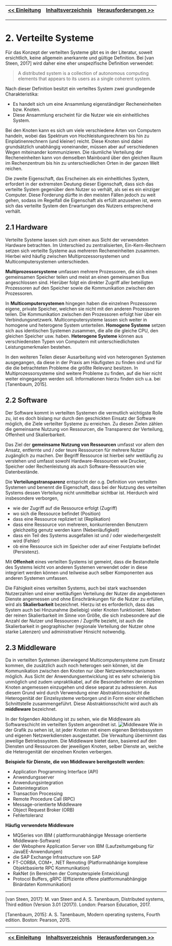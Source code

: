 |[<< Einleitung](03_einleitung.md) | [Inhaltsverzeichnis](02_toc.md) | [Herausforderungen >>](05_herausforderungen.md)|
|-|-|-|

---

# 2. Verteilte Systeme

Für das Konzept der verteilten Systeme gibt es in der Literatur, soweit ersichtlich, keine allgemein anerkannte und gültige Definition. Bei [van Steen, 2017] wird daher eine eher unspezifische Definition verwendet:
> A distributed system is a collection of autonomous computing elements that appears to its users as a single coherent system.

Nach dieser Definition besitzt ein verteiltes System zwei grundlegende Charakteristika:
* Es handelt sich um eine Ansammlung eigenständiger Recheneinheiten bzw. Knoten.
* Diese Ansammlung erscheint für die Nutzer wie ein einheitliches System.

Bei den Knoten kann es sich um viele verschiedene Arten von Computern handeln, wobei das Spektrum von Hochleistungsrechnern bis hin zu Einplatinenrechnern (und kleiner) reicht. Diese Knoten sind dabei grundsätzlich unabhängig voneinander, müssen aber auf verschiedenen Wegen miteinander kommunizieren. Die räumliche Verteilung der Recheneinheiten kann von demselben Mainboard über den gleichen Raum im Rechenzentrum bis hin zu unterschiedlichen Orten in der ganzen Welt reichen.

Die zweite Eigenschaft, das Erscheinen als ein einheitliches System, erfordert in der extremsten Deutung dieser Eigenschaft, dass sich das verteilte System gegenüber dem Nutzer so verhält, als sei es ein einziger Computer. Diese Forderung dürfte in den meisten Fällen jedoch zu weit gehen, sodass im Regelfall die Eigenschaft als erfüllt anzusehen ist, wenn sich das verteilte System den Erwartungen des Nutzers entsprechend verhält.


## 2.1 Hardware

Verteilte Systeme lassen sich zum einen aus Sicht der verwendeten Hardware betrachten. Im Unterschied zu zentralisierten, Ein-Kern-Rechnern setzen sich verteilte Systeme aus mehreren Recheneinheiten zusammen. Hierbei wird häufig zwischen Multiprozessorsystemen und Multicomputersystemen unterschieden.

**Multiprozessorsysteme** umfassen mehrere Prozessoren, die sich einen gemeinsamen Speicher teilen und meist an einen gemeinsamen Bus angeschlossen sind. Hierüber folgt ein direkter Zugriff aller beteiligten Prozessoren auf den Speicher sowie die Kommunikation zwischen den Prozessoren.

In **Multicomputersystemen** hingegen haben die einzelnen Prozessoren eigene, private Speicher, welchen sie nicht mit den anderen Prozessoren teilen. Die Kommunikation zwischen den Prozessoren erfolgt hier über ein Verbindungsnetzwerk. Multicomputersysteme lassen sich weiter in homogene und heterogene System unterteilen. **Homogene Systeme** setzen sich aus identischen Systemen zusammen, die alle die gleiche CPU, den gleichen Speicher usw. haben. **Heterogene Systeme** können aus verschiedensten Typen von Computern mit unterschiedlichsten Leistungsmerkmalen bestehen.

In den weiteren Teilen dieser Ausarbeitung wird von heterogenen Systemen ausgegangen, da diese in der Praxis am Häufigsten zu finden sind und für die die betrachteten Probleme die größte Relevanz besitzen. In Multiprozessorsysteme sind weitere Probleme zu finden, auf die hier nicht weiter eingegangen werden soll. Informationen hierzu finden sich u.a. bei [Tanenbaum, 2015].

## 2.2 Software

Der Software kommt in verteilten Systemen die vermutlich wichtigste Rolle zu, ist es doch bislang nur durch den geschickten Einsatz der Software möglich, die Ziele verteilter Systeme zu erreichen. Zu diesen Zielen zählen die gemeinsame Nutzung von Ressourcen, die Transparenz der Verteilung, Offenheit und Skalierbarkeit.

Das Ziel der **gemeinsame Nutzung von Ressourcen** umfasst vor allem den Ansatz, entfernte und / oder teure Ressourcen für mehrere Nutzer zugänglich zu machen. Der Begriff Ressource ist hierbei sehr weitläufig zu verstehen und umfasst sowohl Hardware-Ressourcen wie Drucker, Speicher oder Rechenleistung als auch Software-Ressourcen wie Datenbestände.

Die **Verteilungstransparenz** entspricht der o.g. Definition von verteilten Systemen und benennt die Eigenschaft, dass bei der Nutzung des verteilten Systems dessen Verteilung nicht unmittelbar sichtbar ist. Hierdurch wird insbesondere verborgen,
* wie der Zugriff auf die Ressource erfolgt (Zugriff)
* wo sich die Ressource befindet (Position)
* dass eine Ressource repliziert ist (Replikation)
* dass eine Ressource von mehreren, konkurrierenden Benutzern gleichzeitig genutz werden kann (Nebenläufigkeit)
* dass ein Teil des Systems ausgefallen ist und / oder wiederhergestellt wird (Fehler)
* ob eine Ressource sich im Speicher oder auf einer Festplatte befindet (Persistenz).

Mit **Offenheit** eines verteilten Systems ist gemeint, dass die Bestandteile des Systems leicht von anderen Systemen verwendet oder in diese integriert werden können und teilweise auch selber Komponenten aus anderen Systemen umfassen.

Die Fähigkeit eines verteilten Systems, auch bei stark wachsenden Nutzerzahlen und einer weitläufigen Verteilung der Nutzer die angebotenen Dienste angemessen und ohne Einschränkungen für die Nutzer zu erfüllen, wird als **Skalierbarkeit** bezeichnet. Hierzu ist es erforderlich, dass das System auch bei Hinzunahme (beliebig) vieler Knoten funktioniert. Neben der reinen Skalierbarkeit im Sinne von Größe, die sich insbesondere auf die Anzahl der Nutzer und Ressourcen / Zugriffe bezieht, ist auch die Skalierbarkeit in geographischer (regionale Verteilung der Nutzer ohne starke Latenzen) und administrativer Hinsicht notwendig.

## 2.3 Middleware
Da in verteilten Systemen überwiegend Multicomputersysteme zum Einsatz kommen, die zusätzlich auch noch heterogen sein können, ist die Kommunikation zwischen den Knoten nur über Netzwerkmechanismen möglich. Aus Sicht der Anwendungsentwicklung ist es sehr schwierig bis unmöglich und zudem unpraktikabel, auf die Besonderheiten der einzelnen Knoten angemessen einzugehen und diese separat zu adressieren. Aus diesem Grund wird durch Verwendung einer Abstraktionsschicht die Heterogenität der Einzelsysteme verborgen und in Form einer einheitlichen Schnittstelle zusammengeführt. Diese Abstraktionsschicht wird auch als **middleware** bezeichnet.

In der folgenden Abbildung ist zu sehen, wie die Middleware als Softwareschicht im verteilten System angeordnet ist.
![Middleware](assets/middleware.svg)
Wie in der Grafik zu sehen ist, ist jeder Knoten mit einem eigenen Betriebssystem und eigenen Netzwerkdiensten ausgestattet. Die Verwaltung übernimmt das jeweilige Betriebssystem. Die Middleware bietet dann, basiered auf den Diensten und Ressourcen der jeweiligen Knoten, selber Dienste an, welche die Heterogenität der einzelnen Knoten verbergen.

**Beispiele für Dienste, die von Middleware bereitgestellt werden:**
- Application Programming Interface (API)
- Anwendungsserver
- Anwendungsintegration
- Datenintegration
- Transaction Processing
- Remote Procedure Call (RPC)
- Message-orientierte Middleware
- Object Request Broker (ORB)
- Fehlertoleranz

**Häufig verwendete Middleware**
- MQSeries von IBM ( plattformunabhängige Message orientierte Middleware-Software)
- der Websphere Application Server von IBM (Laufzeitumgebung für JavaEE-Anwendungen)
- die SAP Exchange Infrastructure von SAP
- FT-CORBA, COM+, .NET Remoting (Platformabhänige komplexe Objektbasierte RPC Kommunikation)
- RakNet (in Bereichen der Computerspiele Entwicklung)
- Protocol Buffers, gRPC (Effiziente offene plattformunabhängige Binärdaten Kommunikation)

---
[van Steen, 2017]: M. van Steen and A. S. Tanenbaum, Distributed systems, Third edition (Version 3.01 (2017)). London: Pearson Education, 2017.

[Tanenbaum, 2015]: A. S. Tanenbaum, Modern operating systems, Fourth edition. Boston: Pearson, 2015.

---
[<< Einleitung](03_einleitung.md) | [Inhaltsverzeichnis](02_toc.md) | [Herausforderungen >>](05_herausforderungen.md)
|-|-|-|
